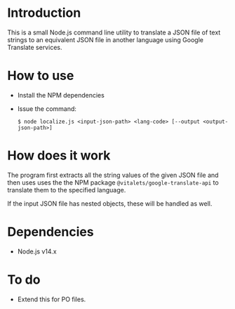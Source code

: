 # Introduction

This is a small Node.js command line utility to translate a JSON file of 
text strings to an equivalent JSON file in another language using Google
Translate services.

# How to use
* Install the NPM dependencies
* Issue the command:

    ``
    $ node localize.js <input-json-path> <lang-code> [--output <output-json-path>]
    ``

# How does it work
The program first extracts all the string values of the given JSON file and
then uses uses the the NPM package `@vitalets/google-translate-api` to translate
them to the specified language.

If the input JSON file has nested objects, these will be handled as well.

# Dependencies
* Node.js v14.x

# To do
* Extend this for PO files.